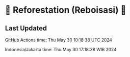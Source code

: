 
# 🌳 Reforestation (Reboisasi) 🌲

## Last Updated

GitHub Actions time: Thu May 30 10:18:38 UTC 2024

Indonesia/Jakarta time: Thu May 30 17:18:38 WIB 2024
